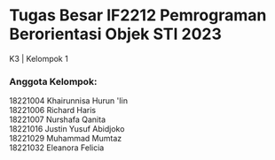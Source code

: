 # Tugas Besar IF2212 Pemrograman Berorientasi Objek STI 2023
K3 | Kelompok 1

### Anggota Kelompok:
18221004 Khairunnisa Hurun 'Iin  
18221006 Richard Haris  
18221007 Nurshafa Qanita  
18221016 Justin Yusuf Abidjoko  
18221029 Muhammad Mumtaz  
18221032 Eleanora Felicia 

